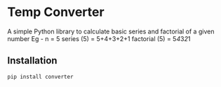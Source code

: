 # Temp Converter

A simple Python library to calculate basic series and factorial of a given number 
 Eg - n = 5
 series (5) = 5+4+3+2+1
 factorial (5) = 5*4*3*2*1

## Installation

```bash
pip install converter